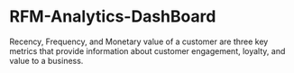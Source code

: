 # RFM-Analytics-DashBoard 
Recency, Frequency, and Monetary value of a customer are three key metrics that provide information about customer engagement, loyalty, and value to a business.
